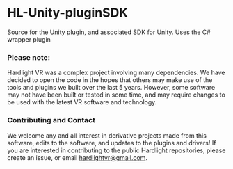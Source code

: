 # HL-Unity-pluginSDK
Source for the Unity plugin, and associated SDK for Unity. Uses the C# wrapper plugin

### Please note:
Hardlight VR was a complex project involving many dependencies. We have decided to open the code in the hopes that others may make use of the tools and plugins we built over the last 5 years. However, some software may not have been built or tested in some time, and may require changes to be used with the latest VR software and technology. 

### Contributing and Contact
We welcome any and all interest in derivative projects made from this software, edits to the software, and updates to the plugins and drivers! If you are interested in contributing to the public Hardlight repositories, please create an issue, or email hardlightvr@gmail.com. 
